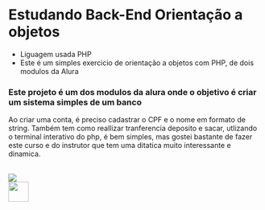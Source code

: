 # Estudando Back-End Orientação a objetos
<div>
<ul>
    <li>Liguagem usada PHP</li>
    <li> Este é um simples exercicio de orientação a objetos com PHP, de dois modulos da Alura </li>
  </ul>
</div>

### Este projeto é um dos modulos da alura onde o objetivo é criar um sistema simples de um banco

Ao criar uma conta, é preciso cadastrar o CPF e o nome em formato de string. Também tem como reallizar tranferencia deposito e sacar, utlizando o terminal interativo do php, é bem simples, mas gostei bastante de fazer este curso e do instrutor que tem uma ditatica muito interessante e dinamica. 
<br><br>

<a href="https://www.linkedin.com/in/samueltdrodrigues/"><img src="https://img.shields.io/badge/LinkedIn-0077B5?style=for-the-badge&logo=linkedin&logoColor=white"></a>
<br>
<img width="40px" src="https://cdn.jsdelivr.net/gh/devicons/devicon/icons/php/php-original.svg" />

